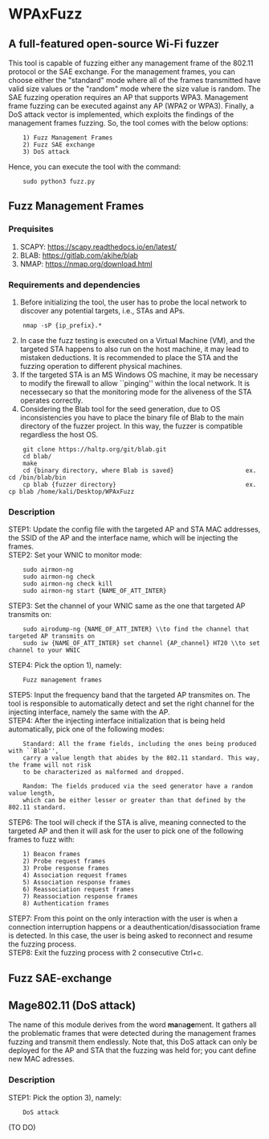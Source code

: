 # WPAxFuzz

## A full-featured open-source Wi-Fi fuzzer    
This tool is capable of fuzzing either any management frame of the 802.11 protocol or the SAE exchange. For the management frames, you can choose either the "standard" mode where all of the frames transmitted have valid size values or the "random" mode where the size value is random. The SAE fuzzing operation requires an AP that supports WPA3. Management frame fuzzing can be executed against any AP (WPA2 or WPA3). Finally, a DoS attack vector is implemented, which exploits the findings of the management frames fuzzing. So, the tool comes with the below options:
```
    1) Fuzz Management Frames
    2) Fuzz SAE exchange
    3) DoS attack
```
Hence, you can execute the tool with the command:
```
    sudo python3 fuzz.py
```

## Fuzz Management Frames

### Prequisites
1) SCAPY: https://scapy.readthedocs.io/en/latest/  
2) BLAB: https://gitlab.com/akihe/blab   
4) NMAP: https://nmap.org/download.html

### Requirements and dependencies
1) Before initializing the tool, the user has to probe the local network to discover any potential targets, i.e., STAs and APs.
```
    nmap -sP {ip_prefix}.*
```
2) In case the fuzz testing is executed on a Virtual Machine (VM), and the targeted STA happens to also run on the host machine, it may lead to mistaken deductions. It is recommended to place the STA and the fuzzing operation to different physical machines.
3) If the targeted STA is an MS Windows OS machine, it may be necessary to modify the firewall to allow ``pinging'' within the local network. It is necessecary so that the monitoring mode for the aliveness of the STA operates correctly.
5) Considering the Blab tool for the seed generation, due to OS inconsistencies you have to place the binary file of Blab to the main directory of the fuzzer project. In this way, the fuzzer is compatible regardless the host OS.
```
    git clone https://haltp.org/git/blab.git
    cd blab/
    make
    cd {binary directory, where Blab is saved}                    ex. cd /bin/blab/bin
    cp blab {fuzzer directory}                                    ex. cp blab /home/kali/Desktop/WPAxFuzz
```

### Description
STEP1: Update the config file with the targeted AP and STA MAC addresses, the SSID of the AP and the interface name, which will be injecting the frames.  
STEP2: Set your WNIC to monitor mode:  
```
    sudo airmon-ng
    sudo airmon-ng check
    sudo airmon-ng check kill
    sudo airmon-ng start {NAME_OF_ATT_INTER}
```
STEP3: Set the channel of your WNIC same as the one that targeted AP transmits on:
```
    sudo airodump-ng {NAME_OF_ATT_INTER} \\to find the channel that targeted AP transmits on
    sudo iw {NAME_OF_ATT_INTER} set channel {AP_channel} HT20 \\to set channel to your WNIC
```
STEP4: Pick the option 1), namely:
```
    Fuzz management frames
```
STEP5: Input the frequency band that the targeted AP transmites on. The tool is responsible to automatically detect and set the right channel for the injecting interface, namely the same with the AP.    
STEP4: After the injecting interface initialization that is being held automatically, pick one of the following modes:  
```
    Standard: All the frame fields, including the ones being produced with ``Blab'',  
    carry a value length that abides by the 802.11 standard. This way, the frame will not risk  
    to be characterized as malformed and dropped.  
    
    Random: The fields produced via the seed generator have a random value length,  
    which can be either lesser or greater than that defined by the 802.11 standard.  
```
STEP6: The tool will check if the STA is alive, meaning connected to the targeted AP and then it will ask for the user to pick one of the following frames to fuzz with:
```
    1) Beacon frames
    2) Probe request frames
    3) Probe response frames
    4) Association request frames
    5) Association response frames
    6) Reassociation request frames
    7) Reassociation response frames
    8) Authentication frames
```
STEP7: From this point on the only interaction with the user is when a connection interruption happens or a deauthentication/disassociation frame is detected. In this case, the user is being asked to reconnect and resume the fuzzing process.  
STEP8: Exit the fuzzing process with 2 consecutive Ctrl+c.

## Fuzz SAE-exchange

## Mage802.11 (DoS attack)
The name of this module derives from the word **ma**na**ge**ment. It gathers all the problematic frames that were detected during the management frames fuzzing and transmit them endlessly. Note that, this DoS attack can only be deployed for the AP and STA that the fuzzing was held for; you cant define new MAC adresses.

### Description
STEP1: Pick the option 3), namely:
```
    DoS attack
```
(TO DO)


